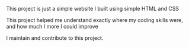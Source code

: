 This project is just a simple website I built using simple HTML and CSS

This project helped me understand exactly where my coding skills were, and how much I more I could improve

I maintain and contribute to this project.
